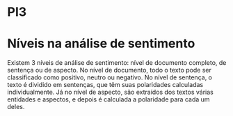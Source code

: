 # PI3


# Níveis na análise de sentimento
Existem 3 níveis de análise de sentimento: nível de documento completo, de sentença ou de aspecto. No nível de documento, todo o texto pode ser classificado como positivo, neutro ou negativo. No nível de sentença, o texto é dividido em sentenças, que têm suas polaridades calculadas individualmente. Já no nível de aspecto, são extraídos dos textos
várias entidades e aspectos, e depois é calculada a polaridade para cada um deles.
